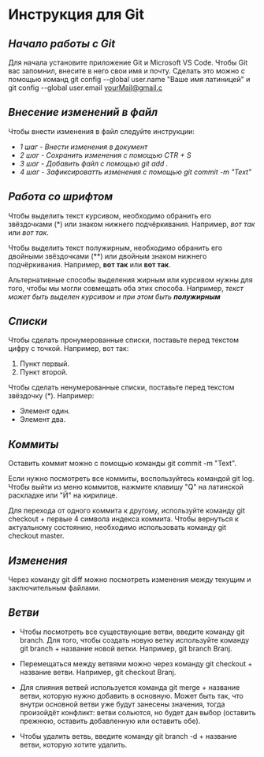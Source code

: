 # Инструкция для Git

## ***Начало работы с Git***

Для начала установите приложение Git и Microsoft VS Code. 
Чтобы Git вас запомнил, внесите в него свои имя и почту. Сделать это можно с помощью команд git config --global user.name "Ваше имя латиницей" и git config --global user.email yourMail@gmail.c

## ***Внесение изменений в файл***

Чтобы внести изменения в файл следуйте инструкции:
* _1 шаг - Внести изменения в документ_
* _2 шаг - Сохранить изменения с помощью CTR + S_
* _3 шаг - Добавить файл с помощью git add ._
* _4 шаг - Зафиксироватть изменения с помощью git commit -m "Text"_

## ***Работа со шрифтом***

Чтобы выделить текст курсивом, необходимо обранить его звёздочками (*) или знаком нижнего подчёркивания. Например, *вот так* или _вот так_.

Чтобы выделить текст полужирным, необходимо обранить его двойными звёздочками (**) или двойным знаком нижнего подчёркивания. Например, **вот так** или __вот так__.

Альтернативные способы выделения жирным или курсивом нужны для того, чтобы мы могли совмещать оба этих способа. Например, _текст может быть выделен курсивом и при этом быть **полужирным**_

## ***Списки***

Чтобы сделать пронумерованные списки, поставьте перед текстом цифру с точкой. Например, вот так:
1. Пункт первый.
2. Пункт второй. 

Чтобы сделать ненумерованные списки, поставьте перед текстом звёздочку (*). Например: 
* Элемент один.
* Элемент два.

## ***Коммиты***


Оставить коммит можно с помощью команды git commit -m "Text".

Если нужно посмотреть все коммиты, воспользуйтесь командой git log. Чтобы выйти из меню коммитов, нажмите клавишу "Q" на латинской раскладке или "Й" на кирилице. 

Для перехода от одного коммита к другому, используйте команду git checkout + первые 4 символа индекса коммита. Чтобы вернуться к актуальному состоянию, необходимо использовать команду git checkout master.

## ***Изменения***

Через команду git diff можно посмотреть изменения между текущим и заключительным файлами.

## ***Ветви***

+ Чтобы посмотреть все существующие ветви, введите команду git branch.
Для того, чтобы создать новую ветку используйте команду git branch + название новой ветки. Например, git branch Branj.

+ Перемещаться между ветвями можно через команду git checkout + название ветви. Например, git checkout Branj.

+ Для слияния ветвей используется команда git merge + название ветви, которую нужно добавить в основную. Может быть так, что внутри основной ветви уже будут занесены значения, тогда произойдёт конфликт: ветви сольются, но будет дан выбор (оставить прежнюю, оставить добавленную или оставить обе).

+ Чтобы удалить ветвь, введите команду git branch -d + название ветви, которую хотите удалить.